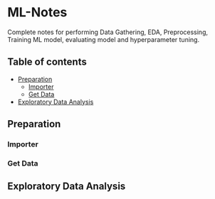 # ML-Notes
Complete notes for performing Data Gathering, EDA, Preprocessing, Training ML model, evaluating model and hyperparameter tuning.
## Table of contents
- [Preparation](#Preparation)
	- [Importer](#Importer)
	- [Get Data](#Get-Data)
- [Exploratory Data Analysis](#Exploratory-Data-Analysis)


## Preparation
### Importer
### Get Data
## Exploratory Data Analysis

<!--stackedit_data:
eyJoaXN0b3J5IjpbMTM2NTY0MTU2OSwxMzA5NjM2MDExLC0yMD
g5MDEwNDcyLDEyNzgwNjQ2MThdfQ==
-->